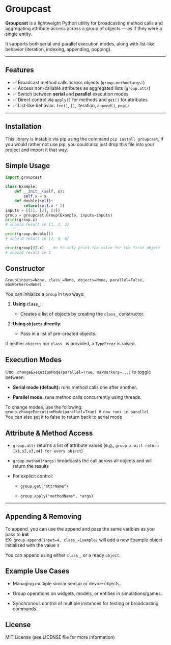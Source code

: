 

Groupcast
============

**Groupcast** is a lightweight Python utility for broadcasting method calls and aggregating attribute access across a group of objects — as if they were a single entity.

It supports both serial and parallel execution modes, along with list-like behavior (iteration, indexing, appending, popping).


---

## Features

- ✅ Broadcast method calls across objects (`group.method(args)`)
- ✅ Access non-callable attributes as aggregated lists (`group.attr`)
- ✅ Switch between **serial** and **parallel** execution modes
- ✅ Direct control via `apply()` for methods and `get()` for attributes
- ✅ List-like behavior: `len()`, `[]`, iteration, `append()`, `pop()`

---

## Installation

This library is instable via pip using the command `pip install groupcast`, if you would rather not use pip, you could also just drop this file into your project and import it that way.

Simple Usage
-----

```python
import groupcast

class Example:
    def __init__(self, x):
        self.x = x
    def double(self):
        return(self.x * 2)
inputs = [[1], [2], [3]]
group = groupcast.Group(Example, inputs=inputs) 
print(group.x)
# should result in [1, 2, 3]

print(group.double())
# should result in [2, 4, 6]

print(group[0].x)    #< to only print the value for the first object
# should result in 1
```

Constructor
-----------

`Group(inputs=None, class_=None, objects=None, parallel=False, maxWorkers=None)`

You can initialize a `Group` in two ways:

1.  **Using `class_`**:
    
    *   Creates a list of objects by creating the `class_` constructor.
        
2.  **Using `objects` directly**:
    
    *   Pass in a list of pre-created objects.
        

If neither `objects` nor `class_` is provided, a `TypeError` is raised.

Execution Modes
---------------

Use `.changeExecutionMode(parallel=True, maxWorkers=...)` to toggle between:

*   **Serial mode (default):** runs method calls one after another.
    
*   **Parallel mode:** runs method calls concurrently using threads.

To change modes, use the following:<br>
`group.changeExecutionMode(parallel=True) # now runs in parallel` <br>
You can also set it to false to return back to serial mode

Attribute & Method Access
-------------------------

*   `group.attr` returns a list of attribute values (e.g., `group.x will return [x1,x2,x3,x4] for every object`)
    
*   `group.method(*args)` broadcasts the call across all objects and will return the results
    
*   For explicit control:
    
    *   `group.get("attrName")`
        
    *   `group.apply("methodName", *args)`
        

* * *

Appending & Removing
--------------------

To append, you can use the append and pass the same varibles as you pass to __init__ <br>
EX:
`group.append(input=4, class_=Example)` will add a new Example object initialized with the value `4`

You can append using either `class_`, or a ready `object`.

Example Use Cases
-----------------

*   Managing multiple similar sensor or device objects.
    
*   Group operations on widgets, models, or entities in simulations/games.
    
*   Synchronous control of multiple instances for testing or broadcasting commands.
    

License
-------

MIT License (see LICENSE file for more information)
